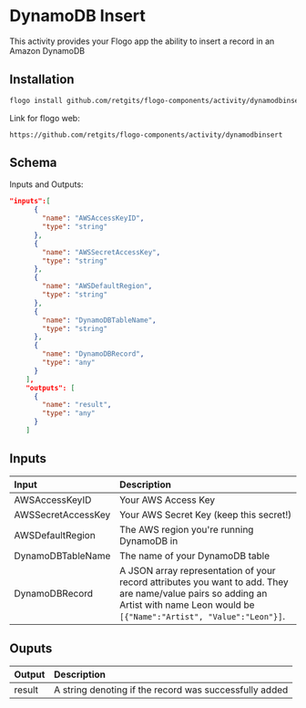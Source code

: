 # DynamoDB Insert
This activity provides your Flogo app the ability to insert a record in an Amazon DynamoDB

## Installation

```bash
flogo install github.com/retgits/flogo-components/activity/dynamodbinsert
```
Link for flogo web:
```
https://github.com/retgits/flogo-components/activity/dynamodbinsert
```

## Schema
Inputs and Outputs:

```json
"inputs":[
      {
        "name": "AWSAccessKeyID",
        "type": "string"
      },
      {
        "name": "AWSSecretAccessKey",
        "type": "string"
      },
      {
        "name": "AWSDefaultRegion",
        "type": "string"
      },
      {
        "name": "DynamoDBTableName",
        "type": "string"
      },
      {
        "name": "DynamoDBRecord",
        "type": "any"
      }
    ],
    "outputs": [
      {
        "name": "result",
        "type": "any"
      }
    ]
```
## Inputs
| Input                          | Description    |
|:-------------------------------|:---------------|
| AWSAccessKeyID                 | Your AWS Access Key                       |
| AWSSecretAccessKey             | Your AWS Secret Key (keep this secret!)   |
| AWSDefaultRegion               | The AWS region you're running DynamoDB in |
| DynamoDBTableName              | The name of your DynamoDB table           |
| DynamoDBRecord                 | A JSON array representation of your record attributes you want to add. They are name/value pairs so adding an Artist with name Leon would be `[{"Name":"Artist", "Value":"Leon"}]`. |  

## Ouputs
| Output       | Description                                            |
|:-------------|:-------------------------------------------------------|
| result       | A string denoting if the record was successfully added |